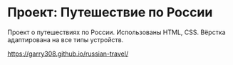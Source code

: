# Проект: Путешествие по России

Проект о путешествиях по России.
Использованы HTML, CSS.
Вёрстка адаптирована на все типы устройств.

https://garry308.github.io/russian-travel/

